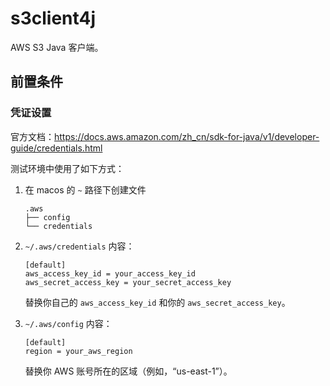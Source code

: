 # s3client4j

AWS S3 Java 客户端。

## 前置条件

### 凭证设置

官方文档：https://docs.aws.amazon.com/zh_cn/sdk-for-java/v1/developer-guide/credentials.html

测试环境中使用了如下方式：

1. 在 macos 的 `~` 路径下创建文件

    ```
    .aws
    ├── config
    └── credentials
    ```
2. `~/.aws/credentials` 内容：

    ```
    [default]
    aws_access_key_id = your_access_key_id
    aws_secret_access_key = your_secret_access_key
    ```

    替换你自己的 `aws_access_key_id` 和你的 `aws_secret_access_key`。

3. `~/.aws/config` 内容：

    ```
    [default]
    region = your_aws_region
    ```

    替换你 AWS 账号所在的区域（例如，“us-east-1”）。